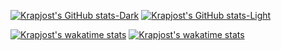 [![Krapjost's GitHub stats-Dark](https://github-readme-stats.vercel.app/api?username=krapjost&show_icons=true&bg_color=0a0c10#gh-dark-mode-only)](https://github.com/krapjost/github-readme-stats#gh-dark-mode-only)
[![Krapjost's GitHub stats-Light](https://github-readme-stats.vercel.app/api?username=krapjost&show_icons=true&theme=default#gh-light-mode-only)](https://github.com/krapjost/github-readme-stats#gh-light-mode-only)

[![Krapjost's wakatime stats](https://github-readme-stats.vercel.app/api/wakatime?username=@krapjost&bg_color=0a0c10#gh-dark-mode-only)](https://github.com/krapjost/github-readme-stats#gh-dark-mode-only)
[![Krapjost's wakatime stats](https://github-readme-stats.vercel.app/api/wakatime?username=@krapjost&theme=default#gh-light-mode-only)](https://github.com/krapjost/github-readme-stats#gh-light-mode-only)
